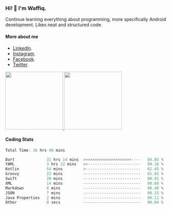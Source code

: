 ### Hi! 👋 I'm Waffiq.

Continue learning everything about programming, more specifically Android development. Likes neat and structured code.

#### More about me 
- [LinkedIn](https://www.linkedin.com/in/waffiqaziz/).
- [Instagram](https://www.instagram.com/waffiqaziz/).
- [Facebook](https://web.facebook.com/WaffiqAziz/).
- [Twitter](https://twitter.com/AzizWaffiq).

<p align="left">
<a href="https://github.com/waffiqaziz">
  <img height="180em" src="https://github-readme-stats-eight-theta.vercel.app/api?username=waffiqaziz&show_icons=true&theme=algolia&include_all_commits=true&count_private=true"/>
  <img height="180em" src="https://github-readme-stats-eight-theta.vercel.app/api/top-langs/?username=waffiqaziz&layout=compact&langs_count=8&theme=algolia"/>
</a>
</p>

#### Coding Stats
<!--START_SECTION:waka-->

```rust
Total Time: 36 hrs 48 mins

Dart              31 hrs 14 mins  >>>>>>>>>>>>>>>>>>>>>----   84.85 %
YAML              3 hrs 22 mins   >>-----------------------   09.18 %
Kotlin            54 mins         >------------------------   02.45 %
Groovy            22 mins         -------------------------   01.02 %
Swift             20 mins         -------------------------   00.91 %
XML               14 mins         -------------------------   00.68 %
Markdown          8 mins          -------------------------   00.40 %
JSON              7 mins          -------------------------   00.33 %
Java Properties   2 mins          -------------------------   00.11 %
Other             0 secs          -------------------------   00.04 %
```

<!--END_SECTION:waka-->
